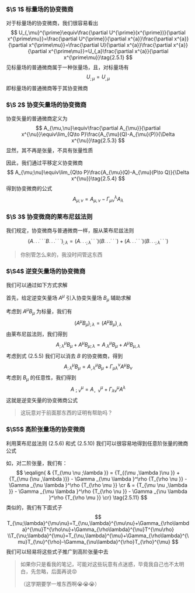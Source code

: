 ### $\S 1$ 标量场的协变微商

对于标量场的协变微商，我们很容易看出
$$
U_{,\mu}^{\prime}\equiv\frac{\partial U^{\prime}(x^{\prime})}{\partial x^{\prime\mu}}=\frac{\partial U^{\prime}}{\partial x^{a}}\frac{\partial x^{a}}{\partial x^{\prime\mu}}=\frac{\partial U}{\partial x^{a}}\frac{\partial x^{a}}{\partial x^{\prime\mu}}=U_{,a}\frac{\partial x^{a}}{\partial x^{\prime\mu}}\tag{2.5.1}
$$
见标量场的普通微商属于一种张量场，且，对标量场有
$$
U_{;\mu}=U_{,\mu}\tag{2.5.2}
$$
即标量场的普通微商等于其协变微商



### $\S 2$ 协变矢量场的协变微商

协变矢量的普通微商定义为
$$
A_{\mu,\nu}\equiv\frac{\partial A_{\mu}}{\partial x^{\nu}}\equiv\lim_{Q\to P}\frac{A_{\mu}(Q)-A_{\mu}(P)}{\Delta x^{\nu}}\tag{2.5.3}
$$
显然，其不再是张量，不具有张量性质

因此，我们通过平移定义协变微商
$$
A_{\mu;\nu}\equiv\lim_{Q\to P}\frac{A_{\mu}(Q)-A_{\mu}(P\to Q)}{\Delta x^{\nu}}\tag{2.5.4}
$$
得到协变微商的公式
$$
A_{\mu;\nu}=A_{\mu,\nu}-\Gamma_{\mu\nu}^{\lambda}A_{\lambda}\tag{2.5.5}
$$

### $\S 3$ 协变微商的莱布尼兹法则

我们规定，协变微商与普通微商一样，服从莱布尼兹法则
$$
{\left( {A_{ \cdot  \cdot  \cdot }^{ \cdot  \cdot  \cdot }B_{ \cdot  \cdot  \cdot }^{ \cdot  \cdot  \cdot }} \right)_{;\lambda }} = \left( {A_{ \cdot  \cdot  \cdot ;\lambda }^{ \cdot  \cdot  \cdot }} \right)\left( {B_{ \cdot  \cdot  \cdot }^{ \cdot  \cdot  \cdot }} \right) + \left( {A_{ \cdot  \cdot  \cdot }^{ \cdot  \cdot  \cdot }} \right)\left( {B_{ \cdot  \cdot  \cdot ;\lambda }^{ \cdot  \cdot  \cdot }} \right)\tag{2.5.6}
$$

> 你别管怎么来的，我没时间管这东西



### $\S4$ 逆变矢量场的协变微商

我们可以通过如下方式求解

首先，给定逆变矢量场 $A^\mu$ 引入协变矢量场 $B_\mu$ 辅助求解

考虑到 $A^\mu B_\mu$ 为标量，我们有
$$
(A^{\mu}B_{\mu})_{;\lambda}=(A^{\mu}B_{\mu})_{,\lambda}\tag{2.5.7}
$$
由莱布尼兹法则，我们得到
$$
A_{;\lambda}^{\mu}B_{\mu}+A^{\mu}B_{\mu;\lambda}=A_{.\lambda}^{\mu}B_{\mu}+A^{\mu}B_{\mu,\lambda}\tag{2.5.8}
$$
考虑到式 $(2.5.5)$ 我们可以消去 $B$ 的协变微商，得到
$$
A_{;\lambda}^{\mu}B_{\mu}=A_{,\lambda}^{\mu}B_{\mu}+\Gamma_{\mu\lambda}^{\nu}A^{\mu}B_{\nu}\tag{2.5.9}
$$
考虑到 $B_\mu$ 的任意性，我们得到
$$
A_{；\nu}^{\mu}=A_{，\nu}^{\mu}+\Gamma_{\lambda\nu}^{\mu}A^{\lambda}\tag{2.5.10}
$$
这就是逆变矢量的协变微商公式

> 这玩意对于前面那东西的证明有帮助吗？


### $\S5$ 高阶张量场的协变微商

利用莱布尼兹法则 $(2.5.6)$ 和式 $(2.5.10)$ 我们可以很容易地得到任意阶张量的微商公式

如，对二阶张量，我们有：
$$
\eqalign{
  & {T_{\mu \nu ;\lambda }} = {T_{(\mu ,\lambda )\nu }} + {T_{\mu (\nu ,\lambda )}} - \Gamma _{\mu \lambda }^\rho {T_{\rho \nu }} - \Gamma _{\nu \lambda }^\rho {T_{\rho \mu }}  \cr 
  &  = {T_{\mu \nu ,\lambda }} - \Gamma _{\mu \lambda }^\rho {T_{\rho \nu }} - \Gamma _{\nu \lambda }^\rho {T_{\rho \mu }} \cr} \tag{2.5.11}
$$
类似的，我们有下面式子
$$
T_{\nu;\lambda}^{\mu\nu}=T_{\nu,\lambda}^{\mu\nu}+\Gamma_{\rho\lambda}^{\mu}T^{\rho\nu}+\Gamma_{\rho\lambda}^{\nu}T^{\mu\rho}
\\T_{\nu;\lambda}^{\mu}=T_{\nu,\lambda}^{\mu}+\Gamma_{\rho\lambda}^{\mu}T_{\nu}^{\rho}-\Gamma_{\nu\lambda}^{\rho}T_{\rho}^{\mu}
$$
我们可以轻易将这些式子推广到高阶张量中去

> 如果你只是看我的笔记，可能对这些玩意有点迷惑，毕竟我自己也不太明白，先忽略，后面再说😡
>
> （这学期要学一堆东西啊😭😭😭）



